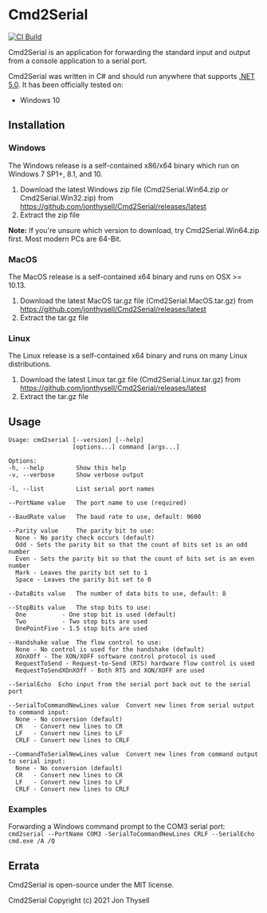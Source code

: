 # Cmd2Serial #

[![CI Build](https://github.com/jonthysell/Cmd2Serial/actions/workflows/ci.yml/badge.svg)](https://github.com/jonthysell/Cmd2Serial/actions/workflows/ci.yml)

Cmd2Serial is an application for forwarding the standard input and output from a console application to a serial port.

Cmd2Serial was written in C# and should run anywhere that supports [.NET 5.0](https://github.com/dotnet/core/blob/master/release-notes/5.0/5.0-supported-os.md). It has been officially tested on:

* Windows 10

## Installation ##

### Windows ###

The Windows release is a self-contained x86/x64 binary which run on Windows 7 SP1+, 8.1, and 10.

1. Download the latest Windows zip file (Cmd2Serial.Win64.zip *or* Cmd2Serial.Win32.zip) from https://github.com/jonthysell/Cmd2Serial/releases/latest
2. Extract the zip file

**Note:** If you're unsure which version to download, try Cmd2Serial.Win64.zip first. Most modern PCs are 64-Bit.

### MacOS ###

The MacOS release is a self-contained x64 binary and runs on OSX >= 10.13.

1. Download the latest MacOS tar.gz file (Cmd2Serial.MacOS.tar.gz) from https://github.com/jonthysell/Cmd2Serial/releases/latest
2. Extract the tar.gz file

### Linux ###

The Linux release is a self-contained x64 binary and runs on many Linux distributions.

1. Download the latest Linux tar.gz file (Cmd2Serial.Linux.tar.gz) from https://github.com/jonthysell/Cmd2Serial/releases/latest
2. Extract the tar.gz file

## Usage ##

```none
Usage: cmd2serial [--version] [--help]
                  [options...] command [args...]

Options:
-h, --help         Show this help
-v, --verbose      Show verbose output

-l, --list         List serial port names

--PortName value   The port name to use (required)

--BaudRate value   The baud rate to use, default: 9600

--Parity value     The parity bit to use:
  None - No parity check occurs (default)
  Odd - Sets the parity bit so that the count of bits set is an odd number
  Even - Sets the parity bit so that the count of bits set is an even number
  Mark - Leaves the parity bit set to 1
  Space - Leaves the parity bit set to 0

--DataBits value   The number of data bits to use, default: 8

--StopBits value   The stop bits to use:
  One          - One stop bit is used (default)
  Two          - Two stop bits are used
  OnePointFive - 1.5 stop bits are used

--Handshake value  The flow control to use:
  None - No control is used for the handshake (default)
  XOnXOff - The XON/XOFF software control protocol is used
  RequestToSend - Request-to-Send (RTS) hardware flow control is used
  RequestToSendXOnXOff - Both RTS and XON/XOFF are used

--SerialEcho  Echo input from the serial port back out to the serial port

--SerialToCommandNewLines value  Convert new lines from serial output to command input:
  None - No conversion (default)
  CR   - Convert new lines to CR
  LF   - Convert new lines to LF
  CRLF - Convert new lines to CRLF

--CommandToSerialNewLines value  Convert new lines from command output to serial input:
  None - No conversion (default)
  CR   - Convert new lines to CR
  LF   - Convert new lines to LF
  CRLF - Convert new lines to CRLF
```

### Examples ###

Forwarding a Windows command prompt to the COM3 serial port: `cmd2serial --PortName COM3 -SerialToCommandNewLines CRLF --SerialEcho cmd.exe /A /Q`

## Errata ##

Cmd2Serial is open-source under the MIT license.

Cmd2Serial Copyright (c) 2021 Jon Thysell
